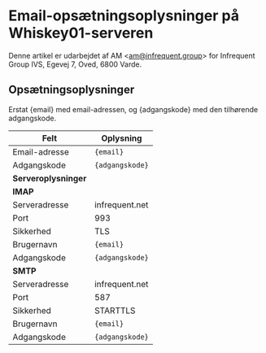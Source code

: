 # Email-opsætningsoplysninger på Whiskey01-serveren
Denne artikel er udarbejdet af AM <<am@infrequent.group>> for Infrequent Group IVS, Egevej 7, Oved, 6800 Varde.

## Opsætningsoplysninger
Erstat {email} med email-adressen, og {adgangskode} med den tilhørende adgangskode.

| Felt          | Oplysning                |
| ---           | ---                      |
| Email-adresse | `{email}`                | 
| Adgangskode   | `{adgangskode}`          |
| **Serveroplysninger**                    |
| **IMAP**                                 |
| Serveradresse | infrequent.net           |
| Port          | 993                      |
| Sikkerhed     | TLS                      |
| Brugernavn    | `{email}`                | 
| Adgangskode   | `{adgangskode}`          |
| **SMTP**                                 |
| Serveradresse | infrequent.net           |
| Port          | 587                      |
| Sikkerhed     | STARTTLS                 |
| Brugernavn    | `{email}`                | 
| Adgangskode   | `{adgangskode}`          |
